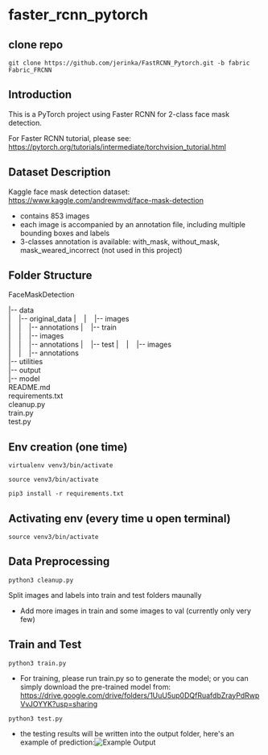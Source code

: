 # faster_rcnn_pytorch

## clone repo

```git clone https://github.com/jerinka/FastRCNN_Pytorch.git -b fabric Fabric_FRCNN```

## Introduction

This is a PyTorch project using Faster RCNN for 2-class face mask detection.

For Faster RCNN tutorial, please see: https://pytorch.org/tutorials/intermediate/torchvision_tutorial.html

## Dataset Description

Kaggle face mask detection dataset: https://www.kaggle.com/andrewmvd/face-mask-detection

- contains 853 images
- each image is accompanied by an annotation file, including multiple bounding boxes and labels
- 3-classes annotation is available: with_mask, without_mask, mask_weared_incorrect (not used in this project)

## Folder Structure

FaceMaskDetection

|-- data  
|&nbsp;&nbsp;&nbsp;&nbsp;|-- original_data 
|&nbsp;&nbsp;&nbsp;&nbsp;|&nbsp;&nbsp;&nbsp;&nbsp;|-- images  
|&nbsp;&nbsp;&nbsp;&nbsp;|&nbsp;&nbsp;&nbsp;&nbsp;|-- annotations 
|&nbsp;&nbsp;&nbsp;&nbsp;|-- train  
|&nbsp;&nbsp;&nbsp;&nbsp;|&nbsp;&nbsp;&nbsp;&nbsp;|-- images  
|&nbsp;&nbsp;&nbsp;&nbsp;|&nbsp;&nbsp;&nbsp;&nbsp;|-- annotations 
|&nbsp;&nbsp;&nbsp;&nbsp;|-- test 
|&nbsp;&nbsp;&nbsp;&nbsp;|&nbsp;&nbsp;&nbsp;&nbsp;|-- images  
|&nbsp;&nbsp;&nbsp;&nbsp;|&nbsp;&nbsp;&nbsp;&nbsp;|-- annotations  
|-- utilities  
|-- output  
|-- model  
README.md  
requirements.txt  
cleanup.py  
train.py  
test.py

## Env creation (one time)

```virtualenv venv3/bin/activate```

```source venv3/bin/activate```

```pip3 install -r requirements.txt```

## Activating env (every time u open terminal)

```source venv3/bin/activate```

## Data Preprocessing

```python3 cleanup.py```

Split images and labels into train and test folders maunally

- Add more images in train and some images to val (currently only very few)


## Train and Test

```python3 train.py```

- For training, please run train.py so to generate the model; or you can simply download the pre-trained model from: https://drive.google.com/drive/folders/1UuU5up0DQfRuafdbZrayPdRwpVvJOYYK?usp=sharing

```python3 test.py```

- the testing results will be written into the output folder, here's an example of prediction:![Example Output](https://github.com/adoskk/KaggleFaceMaskDetection/blob/master/output/result4.png)


